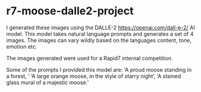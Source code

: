 # r7-moose-dalle2-project

I generated these images using the DALLE-2 https://openai.com/dall-e-2/ AI model.
This model takes natural language prompts and generates a set of 4 images. The images can vary wildly based on the languages content, tone, emotion etc.


The images generated were used for a Rapid7 internal competition. 

Some of the prompts I provided this model are:
 	‘A proud moose standing in a forest, ’
  ‘A large orange moose, in the style of starry night’, 
  ‘A stained glass mural of a majestic moose.’
